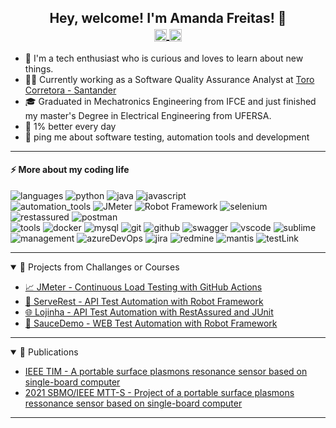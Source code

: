 
<h2 style="text-align: center;">Hey, welcome! I'm Amanda Freitas! 👋 

</br>
<a href="mailto:amandkelvi@gmail.com">
  <img align="center" alt="Amanda's Email" width="20px" src="https://simpleicons.vercel.app/gmail/495f7e" />
</a> 
<a href="https://linkedin.com/in/amandaklf">
  <img align="center" alt="Amanda's LinkedIn" width="20px" src="https://simpleicons.now.sh/linkedin/495f7e" />
</a>
</h4>



* 🚀 I'm a tech enthusiast who is curious and loves to learn about new things. 
* 👩‍💻 Currently working as a Software Quality Assurance Analyst at [Toro Corretora - Santander](https://www.toroinvestimentos.com.br/)
* 🎓 Graduated in Mechatronics Engineering from IFCE and just finished my master's Degree in Electrical Engineering from UFERSA.
* 💼 1% better every day
* 💬 ping me about software testing, automation tools and development

----
#### ⚡️ More about my coding life

![languages](https://img.shields.io/static/v1?label=&message=languages:&color=111&style=flat-square)
![python](https://img.shields.io/static/v1?logo=python&label=&message=python&color=36465D&logoColor=AAA&style=flat-square&link=)
![java](https://img.shields.io/static/v1?logo=java&label=&message=java&color=36465D&logoColor=AAA&style=flat-square)
![javascript](https://img.shields.io/static/v1?logo=javascript&label=&message=javascript&color=36465D&logoColor=AAA&style=flat-square)
&nbsp;&nbsp;&nbsp; </br>
![automation_tools](https://img.shields.io/static/v1?label=&message=automation_tools:&color=111&style=flat-square)
![JMeter](https://img.shields.io/static/v1?logo=JMeter&label=&message=JMeter&color=36465D&logoColor=AAA&style=flat-square)
![Robot Framework](https://img.shields.io/static/v1?logo=robot&label=&message=robotFramework&color=36465D&logoColor=AAA&style=flat-square)
![selenium](https://img.shields.io/static/v1?logo=selenium&label=&message=selenium&color=36465D&logoColor=AAA&style=flat-square)
![restassured](https://img.shields.io/static/v1?logo=restAssured&label=&message=restAssured&color=36465D&logoColor=AAA&style=flat-square)
![postman](https://img.shields.io/static/v1?logo=postman&label=&message=postman&color=36465D&logoColor=AAA&style=flat-square)
&nbsp;&nbsp;&nbsp; </br>
![tools](https://img.shields.io/static/v1?label=&message=tools:&color=111&style=flat-square)
![docker](https://img.shields.io/static/v1?logo=docker&label=&message=docker&color=36465D&logoColor=AAA&style=flat-square)
![mysql](https://img.shields.io/static/v1?logo=mysql&label=&message=mysql&color=36465D&logoColor=AAA&style=flat-square)
![git](https://img.shields.io/static/v1?logo=git&label=&message=git&color=36465D&logoColor=AAA&style=flat-square)
![github](https://img.shields.io/static/v1?logo=github&label=&message=github&color=36465D&logoColor=AAA&style=flat-square)
![swagger](https://img.shields.io/static/v1?logo=swagger&label=&message=swagger&color=36465D&logoColor=AAA&style=flat-square)
![vscode](https://img.shields.io/static/v1?logo=vscode&label=&message=vscode&color=36465D&logoColor=AAA&style=flat-square)
![sublime](https://img.shields.io/static/v1?logo=sublime&label=&message=sublime&color=36465D&logoColor=AAA&style=flat-square)
&nbsp;&nbsp;&nbsp; </br>
![management](https://img.shields.io/static/v1?label=&message=management:&color=111&style=flat-square)
![azureDevOps](https://img.shields.io/static/v1?logo=azureDevOps&label=&message=azureDevOps&color=36465D&logoColor=AAA&style=flat-square)
![jira](https://img.shields.io/static/v1?logo=jira&label=&message=jira&color=36465D&logoColor=AAA&style=flat-square)
![redmine](https://img.shields.io/static/v1?logo=redmine&label=&message=redmine&color=36465D&logoColor=AAA&style=flat-square)
![mantis](https://img.shields.io/static/v1?logo=&label=&message=mantis&color=36465D&logoColor=AAA&style=flat-square)
![testLink](https://img.shields.io/static/v1?logo=testLink&label=&message=testLink&color=36465D&logoColor=AAA&style=flat-square)

---------

<details OPEN><summary>📑 Projects from Challanges or Courses
</summary>

* [📈 JMeter  - Continuous Load Testing with GitHub Actions](https://github.com/amandaaQA/JmeterCICD.PerformanceTest_BlazeDemo)
* [🤖 ServeRest  - API Test Automation with Robot Framework](https://github.com/Amandafreitas/RobotFramework.API.ServerREST)
* [🌐 Lojinha  - API Test Automation with RestAssured and JUnit](https://github.com/Amandafreitas/RestAssured.API.Lojinha)
* [🤖 SauceDemo  - WEB Test Automation with Robot Framework](https://github.com/Amandafreitas/RobotFramework.AutomacaoWeb.SauceDemo)
  
</details>
  
---------

<details OPEN><summary>📑 Publications</summary>

* [IEEE TIM - A portable surface plasmons resonance sensor based on single-board computer](https://ieeexplore.ieee.org/document/9989399)
* [2021 SBMO/IEEE MTT-S - Project of a portable surface plasmons ressonance sensor based on single-board computer](https://ieeexplore.ieee.org/document/9624867)

</details>

-------

